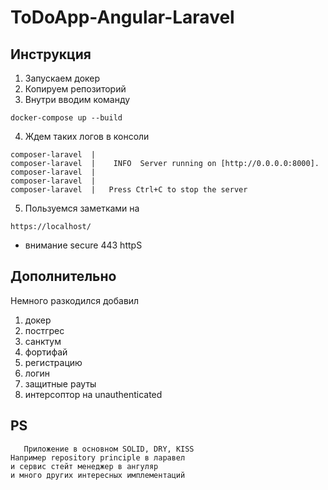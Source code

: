 # ToDoApp-Angular-Laravel

## Инструкция 

1. Запускаем докер
2. Копируем репозиторий
3. Внутри вводим команду 
```
docker-compose up --build
```
4. Ждем таких логов в консоли 
```
composer-laravel  | 
composer-laravel  |    INFO  Server running on [http://0.0.0.0:8000].
composer-laravel  |
composer-laravel  |
composer-laravel  |   Press Ctrl+C to stop the server
```
5. Пользуемся заметками на
```
https://localhost/
```
- внимание secure 443 httpS


## Дополнительно

Немного разкодился добавил
1. докер
2. постгрес
3. санктум
4. фортифай
5. регистрацию
6. логин
7. защитные рауты
8. интерсоптор на unauthenticated


## PS
```
   Приложение в основном SOLID, DRY, KISS 
Например repository principle в ларавел 
и сервис стейт менеджер в ангуляр 
и много других интересных имплементаций 
```

